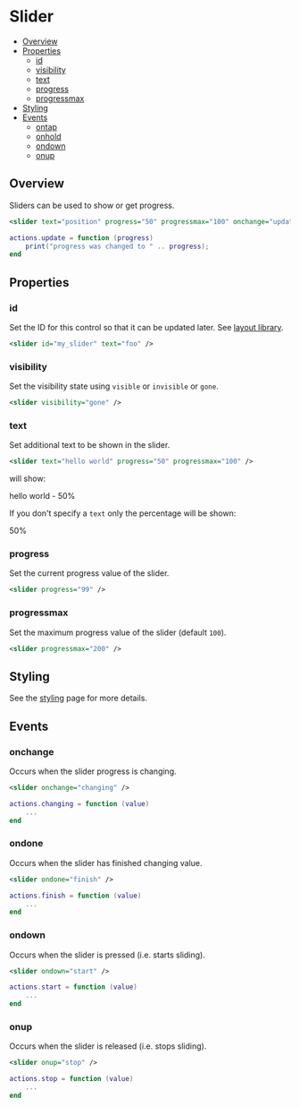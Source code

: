 ﻿
# Slider
* [Overview](#overview)
* [Properties](#properties)
	* [id](#id)
	* [visibility](#visibility)
	* [text](#text)
	* [progress](#progress)
	* [progressmax](#progressmax)
* [Styling](#styling)
* [Events](#events)
	* [ontap](#ontap)
	* [onhold](#onhold)
	* [ondown](#ondown)
	* [onup](#onup)



## Overview
Sliders can be used to show or get progress.

````xml
<slider text="position" progress="50" progressmax="100" onchange="update" />
````

````lua
actions.update = function (progress)
    print("progress was changed to " .. progress);
end
````



## Properties



### id
Set the ID for this control so that it can be updated later. See [layout library](/libs/layout.md).

````xml
<slider id="my_slider" text="foo" />
````



### visibility
Set the visibility state using ``visible`` or ``invisible`` or ``gone``.

````xml
<slider visibility="gone" />
````



### text
Set additional text to be shown in the slider.

````xml
<slider text="hello world" progress="50" progressmax="100" />
````

will show:

hello world - 50%

If you don't specify a ``text`` only the percentage will be shown:

50%



### progress
Set the current progress value of the slider.

````xml
<slider progress="99" />
````



### progressmax
Set the maximum progress value of the slider (default ``100``).

````xml
<slider progressmax="200" />
````



## Styling
See the [styling](styling.md) page for more details.



## Events



### onchange
Occurs when the slider progress is changing.

````xml
<slider onchange="changing" />
````

````lua
actions.changing = function (value)
    ...
end
````



### ondone
Occurs when the slider has finished changing value.

````xml
<slider ondone="finish" />
````

````lua
actions.finish = function (value)
    ...
end
````



### ondown
Occurs when the slider is pressed (i.e. starts sliding).

````xml
<slider ondown="start" />
````

````lua
actions.start = function (value)
    ...
end
````



### onup
Occurs when the slider is released (i.e. stops sliding).

````xml
<slider onup="stop" />
````

````lua
actions.stop = function (value)
    ...
end
````


